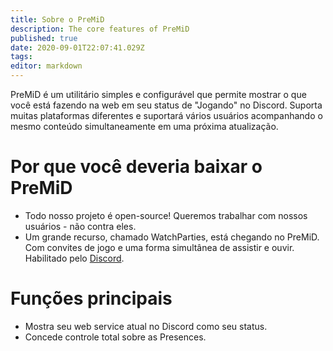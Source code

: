 ```yaml
---
title: Sobre o PreMiD
description: The core features of PreMiD
published: true
date: 2020-09-01T22:07:41.029Z
tags:
editor: markdown
---
```


PreMiD é um utilitário simples e configurável que permite mostrar o que você está fazendo na web em seu status de "Jogando" no Discord. Suporta muitas plataformas diferentes e suportará vários usuários acompanhando o mesmo conteúdo simultaneamente em uma próxima atualização.

# Por que você deveria baixar o PreMiD
- Todo nosso projeto é open-source! Queremos trabalhar com nossos usuários - não contra eles.
- Um grande recurso, chamado WatchParties, está chegando no PreMiD. Com convites de jogo e uma forma simultânea de assistir e ouvir. Habilitado pelo [Discord](https://discordapp.com/).

# Funções principais
- Mostra seu web service atual no Discord como seu status.
- Concede controle total sobre as Presences.